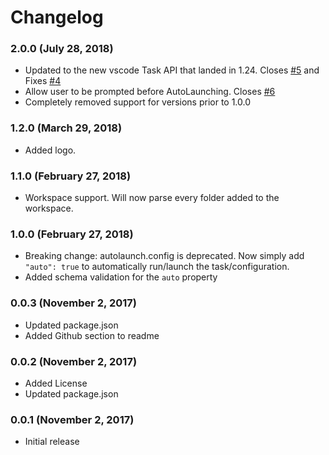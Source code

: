 # Changelog

### 2.0.0 (July 28, 2018)

- Updated to the new vscode Task API that landed in 1.24. Closes [#5](https://github.com/philfontaine/autolaunch/issues/5) and Fixes [#4](https://github.com/philfontaine/autolaunch/issues/4)
- Allow user to be prompted before AutoLaunching. Closes [#6](https://github.com/philfontaine/autolaunch/issues/6)
- Completely removed support for versions prior to 1.0.0

### 1.2.0 (March 29, 2018)

- Added logo.

### 1.1.0 (February 27, 2018)

- Workspace support. Will now parse every folder added to the workspace.

### 1.0.0 (February 27, 2018)

- Breaking change: autolaunch.config is deprecated. Now simply add `"auto": true` to automatically run/launch the task/configuration.
- Added schema validation for the `auto` property

### 0.0.3 (November 2, 2017)

- Updated package.json
- Added Github section to readme

### 0.0.2 (November 2, 2017)

- Added License
- Updated package.json

### 0.0.1 (November 2, 2017)

- Initial release
